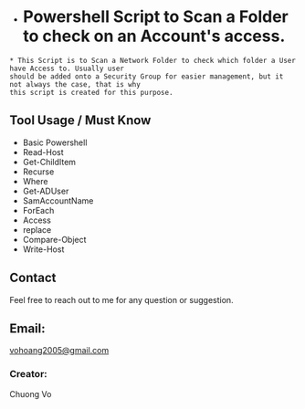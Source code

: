 * # Powershell Script to Scan a Folder to check on an Account's access.
~~~ 
* This Script is to Scan a Network Folder to check which folder a User have Access to. Usually user
should be added onto a Security Group for easier management, but it not always the case, that is why
this script is created for this purpose.
~~~

## Tool Usage / Must Know
* Basic Powershell
* Read-Host
* Get-ChildItem
* Recurse
* Where
* Get-ADUser
* SamAccountName
* ForEach
* Access
* replace
* Compare-Object
* Write-Host

## Contact
Feel free to reach out to me for any question or suggestion.
## Email: 
vohoang2005@gmail.com

### Creator:
Chuong Vo